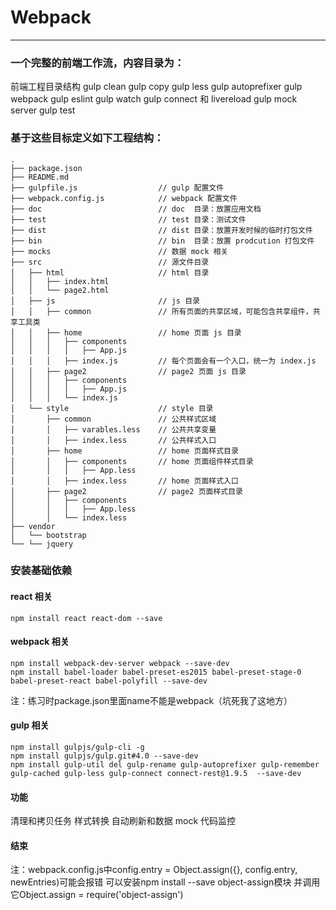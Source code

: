 # Webpack
----------------
### 一个完整的前端工作流，内容目录为：
前端工程目录结构
gulp clean
gulp copy
gulp less
gulp autoprefixer
gulp webpack
gulp eslint
gulp watch
gulp connect 和 livereload
gulp mock server
gulp test

### 基于这些目标定义如下工程结构：
```plain
.
├── package.json                 
├── README.md                    
├── gulpfile.js                  // gulp 配置文件
├── webpack.config.js            // webpack 配置文件
├── doc                          // doc  目录：放置应用文档
├── test                         // test 目录：测试文件
├── dist                         // dist 目录：放置开发时候的临时打包文件
├── bin                          // bin  目录：放置 prodcution 打包文件
├── mocks                        // 数据 mock 相关  
├── src                          // 源文件目录
│   ├── html                     // html 目录 
│   │   ├── index.html
│   │   └── page2.html
│   ├── js                       // js 目录 
│   │   ├── common               // 所有页面的共享区域，可能包含共享组件，共享工具类
│   │   ├── home                 // home 页面 js 目录
│   │   │   ├── components
│   │   │   │   ├── App.js
│   │   │   ├── index.js         // 每个页面会有一个入口，统一为 index.js
│   │   ├── page2                // page2 页面 js 目录
│   │   │   ├── components
│   │   │   │   ├── App.js
│   │   │   └── index.js
│   └── style                    // style 目录
│       ├── common               // 公共样式区域
│       │   ├── varables.less    // 公共共享变量
│       │   ├── index.less       // 公共样式入口
│       ├── home                 // home 页面样式目录    
│       │   ├── components       // home 页面组件样式目录
│       │   │   ├── App.less 
│       │   ├── index.less       // home 页面样式入口
│       ├── page2                // page2 页面样式目录
│       │   ├── components       
│       │   │   ├── App.less
│       │   └── index.less       
├── vendor
│   └── bootstrap
└── └── jquery
```
### 安装基础依赖
#### react 相关
```plain
npm install react react-dom --save
```
#### webpack 相关
```plain
npm install webpack-dev-server webpack --save-dev
npm install babel-loader babel-preset-es2015 babel-preset-stage-0 babel-preset-react babel-polyfill --save-dev
```
注：练习时package.json里面name不能是webpack（坑死我了这地方）
#### gulp 相关
```plain
npm install gulpjs/gulp-cli -g
npm install gulpjs/gulp.git#4.0 --save-dev
npm install gulp-util del gulp-rename gulp-autoprefixer gulp-remember gulp-cached gulp-less gulp-connect connect-rest@1.9.5  --save-dev
```
#### 功能
清理和拷贝任务 
样式转换 
自动刷新和数据 mock
代码监控
#### 结束
注：webpack.config.js中config.entry = Object.assign({}, config.entry, newEntries)可能会报错 
可以安装npm install --save object-assign模块
并调用它Object.assign = require('object-assign')